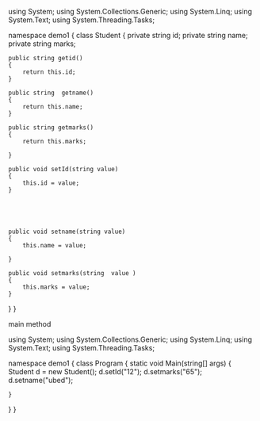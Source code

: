 using System; using System.Collections.Generic; using System.Linq; using System.Text; using System.Threading.Tasks;

namespace demo1 { class Student { private string id; private string name; private string marks;

    public string getid()
    {
        return this.id;
    }

    public string  getname()
    {
        return this.name;
    }

    public string getmarks()
    {
        return this.marks;

    }

    public void setId(string value)
    {
        this.id = value;
    }
    
    
    
    

    public void setname(string value)
    {
        this.name = value;

    }

    public void setmarks(string  value )
    {
        this.marks = value;
    }
}
}

main method

using System; using System.Collections.Generic; using System.Linq; using System.Text; using System.Threading.Tasks;

namespace demo1 { class Program { static void Main(string[] args) { Student d = new Student(); d.setId("12"); d.setmarks("65"); d.setname("ubed");

    }
}
}
